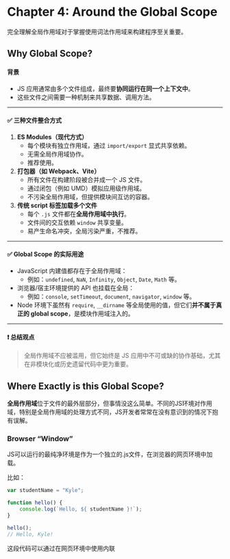 # Chapter 4: Around the Global Scope

完全理解全局作用域对于掌握使用词法作用域来构建程序至关重要。

## Why Global Scope?

#### 背景

- JS 应用通常由多个文件组成，最终要**协同运行在同一个上下文中**。
- 这些文件之间需要一种机制来共享数据、调用方法。

------

#### ✅ 三种文件整合方式

1. **ES Modules（现代方式）**
   - 每个模块有独立作用域，通过 `import/export` 显式共享依赖。
   - 无需全局作用域协作。
   - 推荐使用。
2. **打包器（如 Webpack、Vite）**
   - 所有文件在构建阶段被合并成一个 JS 文件。
   - 通过闭包（例如 UMD）模拟应用级作用域。
   - 不污染全局作用域，但提供模块间互访的容器。
3. **传统 script 标签加载多个文件**
   - 每个 `.js` 文件都在**全局作用域中执行**。
   - 文件间的交互依赖 `window` 共享变量。
   - 易产生命名冲突，全局污染严重，不推荐。

------

#### ✅ Global Scope 的实际用途

- JavaScript 内建值都存在于全局作用域：
  - 例如：`undefined`, `NaN`, `Infinity`, `Object`, `Date`, `Math` 等。
- 浏览器/宿主环境提供的 API 也挂载在全局：
  - 例如：`console`, `setTimeout`, `document`, `navigator`, `window` 等。
- Node 环境下虽然有 `require`, `__dirname` 等全局使用的值，但它们**并不属于真正的 global scope**，是模块作用域注入的。

------

#### ❗ 总结观点

> 全局作用域不应被滥用，但它始终是 JS 应用中不可或缺的协作基础，尤其在非模块化或历史遗留代码中更为重要。

## Where Exactly is this Global Scope?

**全局作用域**位于文件的最外层部分，但事情没这么简单。不同的JS环境对作用域，特别是全局作用域的处理方式不同，JS开发者常常在没有意识到的情况下抱有误解。

### Browser “Window”

JS可以运行的最纯净环境是作为一个独立的.js文件，在浏览器的网页环境中加载。

比如：

```javascript
var studentName = "Kyle";

function hello() {
    console.log(`Hello, ${ studentName }!`);
}

hello();
// Hello, Kyle!
```

这段代码可以通过在网页环境中使用内联<script>标签，甚至是动态创建的script DOM元素来加载。在这三种情况下，studentName和hello标识符都在全局作用域中声明。

```javascript
var studentName = "Kyle";

function hello() {
    console.log(`Hello, ${ window.studentName }!`);
}

window.hello();
// Hello, Kyle!
```

这是JS规范中可预期的默认行为：外部作用域是全局作用域，studentName被合法地创建为全局变量。

这就是所谓***<u>纯粹</u>***。但不幸的是，这并不总是适用于你遇到的所有JS环境。

### Globals Shadowing Globals

在浏览器中，**全局变量（variable）** 和 **全局对象属性（如 `window.something`）** 虽然看起来一样，但它们**不是同一套机制**。

```
js


复制编辑
window.something = 42;   // 设置全局对象属性
let something = "Kyle";  // 声明全局变量（lexical binding）

console.log(something);        // "Kyle" - 来自作用域变量
console.log(window.something); // 42 - 来自全局对象属性
```

- `let something` 定义的是作用域中的变量（**不是** `window` 的属性）。
- 变量 `something` 会**遮蔽（shadow）** 了 `window.something`。
- 结果：即使两者名字相同，也无法互通。

------

### ❗ 风险与误区

- 在全局作用域中混用 `let/const` 和 `window.xxx` 会制造变量冲突和行为混淆。
- 容易导致开发者误判变量来源，增加维护成本。
- 极容易造成 bug，尤其是多人协作或大型项目中。

------

### ✅ 实用建议

> 在全局作用域下，应避免用 `let` / `const` 定义全局变量。

| 情况           | 推荐做法         | 原因                         |
| -------------- | ---------------- | ---------------------------- |
| 定义全局变量   | 使用 `var`       | 同时注册为 `window.xxx` 属性 |
| 局部作用域变量 | 使用 `let/const` | 避免污染全局，作用域清晰     |



示例：

```
js


复制编辑
// 正确：注册全局变量并可通过 window 访问
var globalVar = 123;
console.log(window.globalVar); // 123 ✅

// 错误：虽然定义了全局变量，但 window 无法访问
let globalLet = 456;
console.log(window.globalLet); // undefined ❌
```

------

### 🧠 总结一句话

> **避免在全局作用域中使用 `let/const` 定义变量**，因为它们不会成为全局对象属性，容易被误解和遮蔽，埋下潜在 bug。

### DOM Globals

之前说过浏览器托管的JS环境具有最纯粹的全局作用域行为，但并不尽然。

***<u>一个很让人惊讶的行为是：具有id属性的DOM元素会自动创建一个引用它的全局变量。</u>***

例如：

```html
<ul id="my-todo-list">
   <li id="first">Write a book</li>
   ..
</ul>
```

该页面的JS可能包括：

```javascript
first;
// <li id="first">..</li>

window["my-todo-list"];
// <ul id="my-todo-list">..</ul>
```

如果id值是一个有效的词法名称，例如first，则会创建词法变量。如果不是，访问该全局变量的唯一方法是通过全局对象（window[..]）。

这种id相关的DOM元素作为全局变量的自动注册是一个古老的浏览器行为，尽管如此必须保留它，因为许多老旧网站仍然依赖于此。建议永远不要使用全局变量，即使它们会始终被静默创建。

### What's in a (Window) Name?

还有一个，奇特之处。

```javascript
var name = 42;

console.log(name, typeof name);
// "42" string
```

1. **`window.name` 是浏览器预定义的特殊属性**，默认值是字符串，用于跨页面通信等用途。
2. **用 `var name` 赋值实际上是修改 `window.name` 的值，并会被自动转成字符串。**
3. **用 `let name` 则会遮蔽（shadow）全局的 `window.name`，行为更合理、更可控。**
4. 浏览器中的某些全局变量（如 `window.name`、DOM ID 等）会有特殊行为，要格外小心。

### Web Workers

Web Worker是一个在浏览器JS行为之上的网页平台扩展，它允许一个JS文件在一个与运行主JS程序的线程完全分开的线程（操作系统层面）中运行。

- web worker **无法访问DOM，不过某些api可以用，例如navigator。**
- Web Worker **不会与主JS程序共享全局作用域。由于没有DOM访问，全局作用域window别名不存在**
- Web Worker **全局对象引用通常使用self进行**

```javascript
var studentName = "Kyle";
let studentID = 42;

function hello() {
    console.log(`Hello, ${ self.studentName }!`);
}

self.hello();
// Hello, Kyle!

self.studentID;
// undefined
```

在这个全局作用域里行为几乎是运行JS程序中最纯粹的；也许它更纯粹，因为没有DOM来干扰。

### Developer Tools Console/REPL

开发者控制台其实考虑地更多的是开发体验，而不是处理完整JS程序所需的正常严格步骤。

### ES Modules（ESM）

1. **ESM 顶层作用域是模块级作用域，不是全局作用域。**
   - 顶层的 `var`、`let`、`const`、函数等声明**不会成为全局变量**。
   - 所以 `window.someVar` 或 `globalThis.someVar` 是 `undefined`，即使你写了 `var someVar`。
2. **ESM 没有一个“模块作用域对象”可以挂载变量。**
   - 所以无法用 `this.xxx` 或 `module.xxx` 访问顶层变量。
3. **模块内部可以访问全局变量，但不会自动创建全局变量。**
   - 例如：你可以访问 `console`, `document`, `window` 等。
4. **ESM 鼓励通过 `import/export` 显式管理依赖，避免使用全局变量。**